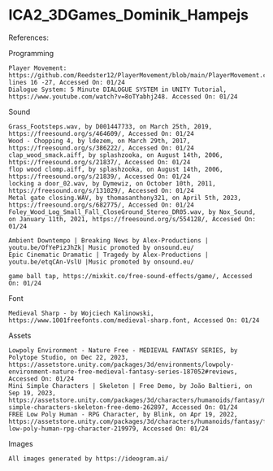 # ICA2_3DGames_Dominik_Hampejs

References:

Programming

    Player Movement: https://github.com/Reedster12/PlayerMovement/blob/main/PlayerMovement.cs lines 16 -27, Accessed On: 01/24
    Dialogue System: 5 Minute DIALOGUE SYSTEM in UNITY Tutorial, https://www.youtube.com/watch?v=8oTYabhj248. Accessed On: 01/24
  
Sound

    Grass_Footsteps.wav, by D001447733, on March 25th, 2019, https://freesound.org/s/464609/, Accessed On: 01/24
    Wood - Chopping 4, by ldezem, on March 29th, 2017, https://freesound.org/s/386222/, Accessed On: 01/24
    clap_wood_smack.aiff, by splashzooka, on August 14th, 2006, https://freesound.org/s/21837/, Accessed On: 01/24
    flop wood clomp.aiff, by splashzooka, on August 14th, 2006, https://freesound.org/s/21839/, Accessed On: 01/24
    locking a door_02.wav, by Dymewiz, on October 10th, 2011, https://freesound.org/s/131029/, Accessed On: 01/24
    Metal gate closing.WAV, by thomasanthony321, on April 5th, 2023,  https://freesound.org/s/682775/, Accessed On: 01/24
    Foley_Wood_Log_Small_Fall_CloseGround_Stereo_DR05.wav, by Nox_Sound, on January 11th, 2021, https://freesound.org/s/554128/, Accessed On: 01/24

    Ambient Downtempo | Breaking News by Alex-Productions | youtu.be/OfYePizJhZk| Music promoted by onsound.eu/
    Epic Cinematic Dramatic | Tragedy by Alex-Productions | youtu.be/etqCAn-VslU |Music promoted by onsound.eu/

    game ball tap, https://mixkit.co/free-sound-effects/game/, Accessed On: 01/24

Font

    Medieval Sharp - by Wojciech Kalinowski, https://www.1001freefonts.com/medieval-sharp.font, Accessed On: 01/24 

Assets

    Lowpoly Environment - Nature Free - MEDIEVAL FANTASY SERIES, by Polytope Studio, on Dec 22, 2023, https://assetstore.unity.com/packages/3d/environments/lowpoly-environment-nature-free-medieval-fantasy-series-187052#reviews, Accessed On: 01/24
    Mini Simple Characters | Skeleton | Free Demo, by João Baltieri, on Sep 19, 2023, https://assetstore.unity.com/packages/3d/characters/humanoids/fantasy/mini-simple-characters-skeleton-free-demo-262897, Accessed On: 01/24
    FREE Low Poly Human - RPG Character, by Blink, on Apr 19, 2022, https://assetstore.unity.com/packages/3d/characters/humanoids/fantasy/free-low-poly-human-rpg-character-219979, Accessed On: 01/24

Images

    All images generated by https://ideogram.ai/
